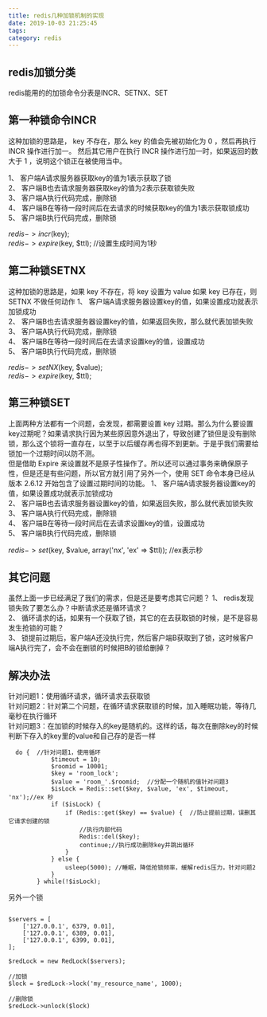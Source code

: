 ```yaml
---
title: redis几种加锁机制的实现
date: 2019-10-03 21:25:45
tags:
category: redis
---
```


## redis加锁分类
redis能用的的加锁命令分表是INCR、SETNX、SET

## 第一种锁命令INCR
这种加锁的思路是， key 不存在，那么 key 的值会先被初始化为 0 ，然后再执行 INCR 操作进行加一。
然后其它用户在执行 INCR 操作进行加一时，如果返回的数大于 1 ，说明这个锁正在被使用当中。

1、 客户端A请求服务器获取key的值为1表示获取了锁  
2、 客户端B也去请求服务器获取key的值为2表示获取锁失败  
3、 客户端A执行代码完成，删除锁  
4、 客户端B在等待一段时间后在去请求的时候获取key的值为1表示获取锁成功  
5、 客户端B执行代码完成，删除锁  

$redis->incr($key);  
$redis->expire($key, $ttl); //设置生成时间为1秒

## 第二种锁SETNX
这种加锁的思路是，如果 key 不存在，将 key 设置为 value
如果 key 已存在，则 SETNX 不做任何动作
1、 客户端A请求服务器设置key的值，如果设置成功就表示加锁成功  
2、 客户端B也去请求服务器设置key的值，如果返回失败，那么就代表加锁失败  
3、 客户端A执行代码完成，删除锁  
4、 客户端B在等待一段时间后在去请求设置key的值，设置成功  
5、 客户端B执行代码完成，删除锁  

$redis->setNX($key, $value);  
$redis->expire($key, $ttl);

## 第三种锁SET
上面两种方法都有一个问题，会发现，都需要设置 key 过期。那么为什么要设置key过期呢？如果请求执行因为某些原因意外退出了，导致创建了锁但是没有删除锁，那么这个锁将一直存在，以至于以后缓存再也得不到更新。于是乎我们需要给锁加一个过期时间以防不测。  
但是借助 Expire 来设置就不是原子性操作了。所以还可以通过事务来确保原子性，但是还是有些问题，所以官方就引用了另外一个，使用 SET 命令本身已经从版本 2.6.12 开始包含了设置过期时间的功能。
1、 客户端A请求服务器设置key的值，如果设置成功就表示加锁成功  
2、 客户端B也去请求服务器设置key的值，如果返回失败，那么就代表加锁失败  
3、 客户端A执行代码完成，删除锁  
4、 客户端B在等待一段时间后在去请求设置key的值，设置成功  
5、 客户端B执行代码完成，删除锁  
    
$redis->set($key, $value, array('nx', 'ex' => $ttl));  //ex表示秒

##  其它问题

虽然上面一步已经满足了我们的需求，但是还是要考虑其它问题？
1、 redis发现锁失败了要怎么办？中断请求还是循环请求？  
2、 循环请求的话，如果有一个获取了锁，其它的在去获取锁的时候，是不是容易发生抢锁的可能？  
3、 锁提前过期后，客户端A还没执行完，然后客户端B获取到了锁，这时候客户端A执行完了，会不会在删锁的时候把B的锁给删掉？  

## 解决办法
针对问题1：使用循环请求，循环请求去获取锁  
针对问题2：针对第二个问题，在循环请求获取锁的时候，加入睡眠功能，等待几毫秒在执行循环  
针对问题3：在加锁的时候存入的key是随机的。这样的话，每次在删除key的时候判断下存入的key里的value和自己存的是否一样  

```
  do {  //针对问题1，使用循环
            $timeout = 10;
            $roomid = 10001;
            $key = 'room_lock';
            $value = 'room_'.$roomid;  //分配一个随机的值针对问题3
            $isLock = Redis::set($key, $value, 'ex', $timeout, 'nx');//ex 秒
            if ($isLock) {
                if (Redis::get($key) == $value) {  //防止提前过期，误删其它请求创建的锁
                    //执行内部代码
                    Redis::del($key);
                    continue;//执行成功删除key并跳出循环
                }
            } else {
                usleep(5000); //睡眠，降低抢锁频率，缓解redis压力，针对问题2
            }
        } while(!$isLock);
```

另外一个锁

```

$servers = [
    ['127.0.0.1', 6379, 0.01],
    ['127.0.0.1', 6389, 0.01],
    ['127.0.0.1', 6399, 0.01],
];

$redLock = new RedLock($servers);

//加锁
$lock = $redLock->lock('my_resource_name', 1000);

//删除锁
$redLock->unlock($lock)

```
